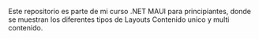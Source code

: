 Este repositorio es parte de mi curso .NET MAUI para principiantes, donde se muestran los diferentes tipos de Layouts Contenido unico y multi contenido.
